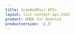 ```yaml
---
title: ScanAndPair APIs
layout: list-content-api.html
product: EMDK For Android
productversion: '2.3'
---
```












